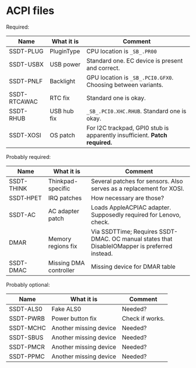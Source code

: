 # ACPI files

Required:

| Name         | What it is  | Comment                                                                     |
| ------------ | ----------- | --------------------------------------------------------------------------- |
| SSDT-PLUG    | PluginType  | CPU location is `_SB_.PR00`                                                 |
| SSDT-USBX    | USB power   | Standard one. EC device is present and correct.                             |
| SSDT-PNLF    | Backlight   | GPU location is `_SB_.PCI0.GFX0`. Choosing between variants.                |
| SSDT-RTCAWAC | RTC fix     | Standard one is okay.                                                       |
| SSDT-RHUB    | USB hub fix | `_SB_.PCI0.XHC.RHUB`. Standard one is okay.                                 |
| SSDT-XOSI    | OS patch    | For I2C trackpad, GPI0 stub is apparently insufficient. **Patch required.** |


Probably required:

| Name       | What it is             | Comment                                                                                       |
| ---------- | ---------------------- | --------------------------------------------------------------------------------------------- |
| SSDT-THINK | Thinkpad-specific      | Several patches for sensors. Also serves as a replacement for XOSI.                           |
| SSDT‑HPET  | IRQ patches            | How necessary are those?                                                                      |
| SSDT-AC    | AC adapter patch       | Loads AppleACPIAC adapter. Supposedly required for Lenovo, check.                             |
| DMAR       | Memory regions fix     | Via SSDTTime; Requires SSDT-DMAC. OC manual states that DisableIOMapper is preferred instead. |
| SSDT-DMAC  | Missing DMA controller | Missing device for DMAR table                                                                 |




Probably optional:

| Name      | What it is             | Comment         |
| --------- | ---------------------- | --------------- |
| SSDT-ALS0 | Fake ALS0              | Needed?         |
| SSDT-PWRB | Power button fix       | Check if works. |
| SSDT-MCHC | Another missing device | Needed?         |
| SSDT-SBUS | Another missing device | Needed?         |
| SSDT-PMCR | Another missing device | Needed?         |
| SSDT-PPMC | Another missing device | Needed?         |
